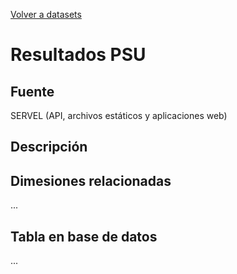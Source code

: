 [Volver a datasets](../datasets.md)

# Resultados PSU

## Fuente

SERVEL (API, archivos estáticos y aplicaciones web)

## Descripción



## Dimesiones relacionadas
...

## Tabla en base de datos
...


